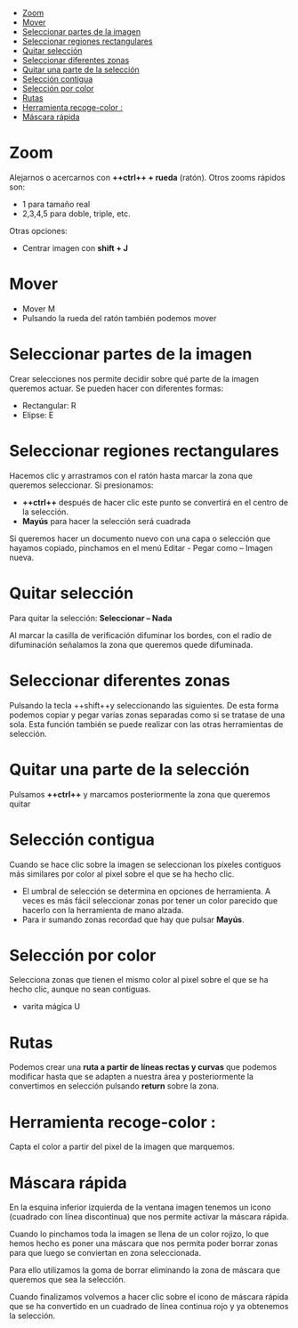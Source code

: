 - [Zoom](#zoom)
- [Mover](#mover)
- [Seleccionar partes de la imagen](#seleccionar-partes-de-la-imagen)
- [Seleccionar regiones rectangulares](#seleccionar-regiones-rectangulares)
- [Quitar selección](#quitar-selección)
- [Seleccionar diferentes zonas](#seleccionar-diferentes-zonas)
- [Quitar una parte de la selección](#quitar-una-parte-de-la-selección)
- [Selección contigua](#selección-contigua)
- [Selección por color](#selección-por-color)
- [Rutas](#rutas)
- [Herramienta recoge-color :](#herramienta-recoge-color-)
- [Máscara rápida](#máscara-rápida)

# Zoom

Alejarnos o acercarnos con **++ctrl++ + rueda** (ratón). Otros zooms rápidos son:

- 1 para tamaño real
- 2,3,4,5 para doble, triple, etc.

Otras opciones:

- Centrar imagen con **shift + J**

# Mover

- Mover M
- Pulsando la rueda del ratón también podemos mover


# Seleccionar partes de la imagen

Crear selecciones nos permite decidir sobre qué parte de la imagen queremos actuar. Se pueden hacer con diferentes formas:

- Rectangular: R
- Elipse: E

# Seleccionar regiones rectangulares

Hacemos clic y arrastramos con el ratón hasta
marcar la zona que queremos seleccionar. 
Si presionamos:

- **++ctrl++** después de hacer clic este punto se convertirá en el centro de la selección.
- **Mayús** para hacer la selección será cuadrada

Si queremos hacer un documento nuevo con una capa o selección que hayamos copiado,
pinchamos en el menú Editar - Pegar como – Imagen nueva. 

# Quitar selección

Para quitar la selección: **Seleccionar – Nada**

Al marcar la casilla de verificación difuminar los bordes, con el radio de difuminación señalamos la zona que queremos quede difuminada.

# Seleccionar diferentes zonas 

Pulsando la tecla ++shift++y seleccionando las siguientes. De esta forma podemos copiar y pegar varias zonas separadas como si se tratase de una sola. Esta función también se puede realizar con las otras herramientas de selección.

# Quitar una parte de la selección

Pulsamos **++ctrl++**  y marcamos posteriormente la zona que queremos quitar

# Selección contigua

Cuando se hace clic sobre la imagen se seleccionan los píxeles contiguos más similares por color al pixel sobre el que se ha hecho clic. 

- El umbral de selección se determina en opciones de herramienta. A veces es más fácil seleccionar zonas por tener un color
parecido que hacerlo con la herramienta de mano alzada. 
- Para ir sumando zonas recordad que hay que pulsar **Mayús**.

# Selección por color

Selecciona zonas que tienen el mismo color al pixel sobre el que se ha hecho clic, aunque no sean contiguas.

- varita mágica U

# Rutas 

Podemos crear una **ruta a partir de líneas rectas y curvas** que podemos modificar hasta que se adapten a nuestra área y posteriormente la convertimos en selección pulsando **return** sobre la zona.

# Herramienta recoge-color : 

Capta el color a partir del pixel de la imagen que marquemos.

# Máscara rápida

En la esquina inferior izquierda de la ventana imagen tenemos un icono (cuadrado con línea discontinua) que nos permite activar la máscara rápida. 

Cuando lo pinchamos toda la imagen se llena de un color rojizo, lo que hemos hecho es poner una máscara que nos permita poder borrar zonas para que luego se conviertan en zona seleccionada. 

Para ello utilizamos la goma de borrar eliminando la zona de máscara que queremos que sea la selección.

Cuando finalizamos volvemos a hacer clic sobre el icono de máscara rápida que se ha convertido en un cuadrado de línea continua rojo y ya obtenemos la selección.
